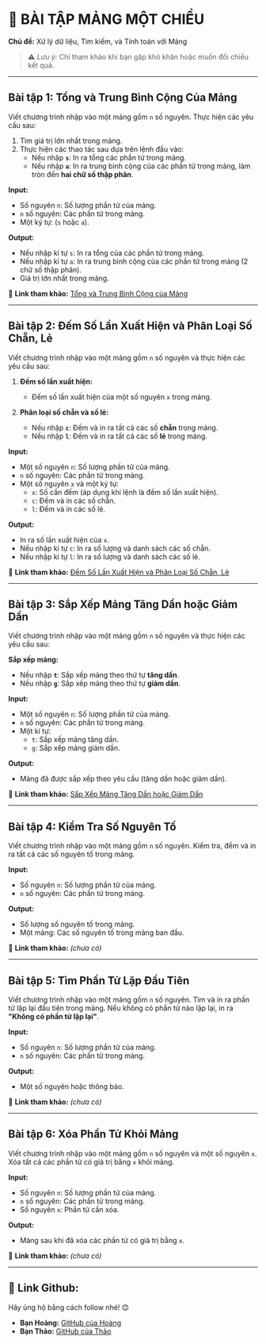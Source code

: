 # 📘 BÀI TẬP MẢNG MỘT CHIỀU

**Chủ đề:** Xử lý dữ liệu, Tìm kiếm, và Tính toán với Mảng

> ⚠️ _Lưu ý:_ Chỉ tham khảo khi bạn gặp khó khăn hoặc muốn đối chiếu kết quả.

---

## Bài tập 1: Tổng và Trung Bình Cộng Của Mảng

Viết chương trình nhập vào một mảng gồm `n` số nguyên. Thực hiện các yêu cầu sau:

1. Tìm giá trị lớn nhất trong mảng.
2. Thực hiện các thao tác sau dựa trên lệnh đầu vào:
   - Nếu nhập **`s`**: In ra tổng các phần tử trong mảng.
   - Nếu nhập **`a`**: In ra trung bình cộng của các phần tử trong mảng, làm tròn đến **hai chữ số thập phân**.

**Input:**

- Số nguyên `n`: Số lượng phần tử của mảng.
- `n` số nguyên: Các phần tử trong mảng.
- Một ký tự: (`s` hoặc `a`).

**Output:**

- Nếu nhập kí tự `s`: In ra tổng của các phần tử trong mảng.
- Nếu nhập kí tự `a`: In ra trung bình cộng của các phần tử trong mảng (2 chữ số thập phân).
- Giá trị lớn nhất trong mảng.

🔗 **Link tham khảo:** [Tổng và Trung Bình Cộng của Mảng](https://github.com/NguyenVietHoang725/LearningC/blob/main/PRACTICES/BT_MangMotChieu/Bai1.cpp)

---

## Bài tập 2: Đếm Số Lần Xuất Hiện và Phân Loại Số Chẵn, Lẻ

Viết chương trình nhập vào một mảng gồm `n` số nguyên và thực hiện các yêu cầu sau:

1. **Đếm số lần xuất hiện:**

   - Đếm số lần xuất hiện của một số nguyên `x` trong mảng.

2. **Phân loại số chẵn và số lẻ:**
   - Nếu nhập **`c`**: Đếm và in ra tất cả các số **chẵn** trong mảng.
   - Nếu nhập **`l`**: Đếm và in ra tất cả các số **lẻ** trong mảng.

**Input:**

- Một số nguyên `n`: Số lượng phần tử của mảng.
- `n` số nguyên: Các phần tử trong mảng.
- Một số nguyên `x` và một ký tự:
  - `x`: Số cần đếm (áp dụng khi lệnh là đếm số lần xuất hiện).
  - `c`: Đếm và in các số chẵn.
  - `l`: Đếm và in các số lẻ.

**Output:**

- In ra số lần xuất hiện của `x`.
- Nếu nhập kí tự `c`: In ra số lượng và danh sách các số chẵn.
- Nếu nhập kí tự `l`: In ra số lượng và danh sách các số lẻ.

🔗 **Link tham khảo:** [Đếm Số Lần Xuất Hiện và Phân Loại Số Chẵn, Lẻ](https://github.com/NguyenVietHoang725/LearningC/blob/main/PRACTICES/BT_MangMotChieu/Bai2.cpp)

---

## Bài tập 3: Sắp Xếp Mảng Tăng Dần hoặc Giảm Dần

Viết chương trình nhập vào một mảng gồm `n` số nguyên và thực hiện các yêu cầu sau:

**Sắp xếp mảng:**

- Nếu nhập **`t`**: Sắp xếp mảng theo thứ tự **tăng dần**.
- Nếu nhập **`g`**: Sắp xếp mảng theo thứ tự **giảm dần**.

**Input:**

- Một số nguyên `n`: Số lượng phần tử của mảng.
- `n` số nguyên: Các phần tử trong mảng.
- Một kí tự:
  - `t`: Sắp xếp mảng tăng dần.
  - `g`: Sắp xếp mảng giảm dần.

**Output:**

- Mảng đã được sắp xếp theo yêu cầu (tăng dần hoặc giảm dần).

🔗 **Link tham khảo:** [Sắp Xếp Mảng Tăng Dần hoặc Giảm Dần](https://github.com/NguyenVietHoang725/LearningC/blob/main/PRACTICES/BT_MangMotChieu/Bai3.cpp)

---

## Bài tập 4: Kiểm Tra Số Nguyên Tố

Viết chương trình nhập vào một mảng gồm `n` số nguyên. Kiểm tra, đếm và in ra tất cả các số nguyên tố trong mảng.

**Input:**

- Số nguyên `n`: Số lượng phần tử của mảng.
- `n` số nguyên: Các phần tử trong mảng.

**Output:**

- Số lượng số nguyên tố trong mảng.
- Một mảng: Các số nguyên tố trong mảng ban đầu.

🔗 **Link tham khảo:** _(chưa có)_

---

## Bài tập 5: Tìm Phần Tử Lặp Đầu Tiên

Viết chương trình nhập vào một mảng gồm `n` số nguyên. Tìm và in ra phần tử lặp lại đầu tiên trong mảng. Nếu không có phần tử nào lặp lại, in ra **"Không có phần tử lặp lại"**.

**Input:**

- Số nguyên `n`: Số lượng phần tử của mảng.
- `n` số nguyên: Các phần tử trong mảng.

**Output:**

- Một số nguyên hoặc thông báo.

🔗 **Link tham khảo:** _(chưa có)_

---

## Bài tập 6: Xóa Phần Tử Khỏi Mảng

Viết chương trình nhập vào một mảng gồm `n` số nguyên và một số nguyên `x`. Xóa tất cả các phần tử có giá trị bằng `x` khỏi mảng.

**Input:**

- Số nguyên `n`: Số lượng phần tử của mảng.
- `n` số nguyên: Các phần tử trong mảng.
- Số nguyên `x`: Phần tử cần xóa.

**Output:**

- Mảng sau khi đã xóa các phần tử có giá trị bằng `x`.

🔗 **Link tham khảo:** _(chưa có)_

---

## 🌟 Link Github:

Hãy ủng hộ bằng cách follow nhé! 😊

- **Bạn Hoàng:** [GitHub của Hoàng](https://github.com/NguyenVietHoang725)
- **Bạn Thảo:** [GitHub của Thảo](https://github.com/thou05)
